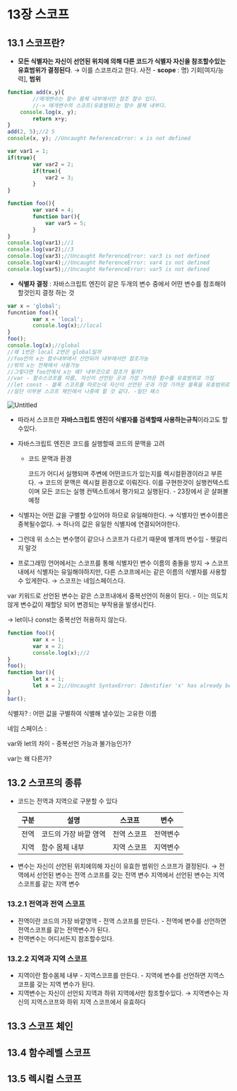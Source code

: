 # 13장 스코프

## 13.1 스코프란?

- **모든 식별자는 자신이 선언된 위치에 의해 다른 코드가 식별자 자신을 참조할수있는 유효범위가 결정된다**. → 이를 스코프라고 한다.
사전 - **scope** : 명) 기회[여지/능력], **범위**

```jsx
function add(x,y){
		//매개변수는 함수 몸체 내부에서만 참조 할수 있다.
		//-> 매개변수의 스코프(유효범위)는 함수 몸체 내부다.
    console.log(x, y);
		return x+y;
}
add(2, 5);//2 5
console(x, y); //Uncaught ReferenceError: x is not defined

var var1 = 1;
if(true){
		var var2 = 2;
		if(true){
			var2 = 3;
		}
}

function foo(){
		var var4 = 4;
		function bar(){
			var var5 = 5;
		}
}
console.log(var1);//1
console.log(var2);//3
console.log(var3);//Uncaught ReferenceError: var3 is not defined
console.log(var4);//Uncaught ReferenceError: var4 is not defined
console.log(var5);//Uncaught ReferenceError: var5 is not defined
```

- **식별자 결정** : 자바스크립트 엔진이 같은 두개의 변수 중에서 어떤 변수를 참조해야할것인지 결정 하는 것

```jsx
var x = 'global';
funcntion foo(){
		var x = 'local';
		console.log(x);//local
}
foo();
console.log(x);//global
//왜 1번은 local 2번은 global일까
//foo안의 x는 함수내부에서 선언되어 내부에서만 참조가능
//밖의 x는 전체에서 사용가능
//그렇다면 foo안에서 x는 왜? 내부것으로 참조가 될까?
//var - 함수스코프를 따름, 자신이 선언된 곳과 가장 가까운 함수를 유효범위로 가짐
//let const - 블록 스코프를 따르는데 자신이 선언된 곳과 가장 가까운 블록을 유효범위로 가짐
//일단 이부분 스코프 체인에서 나중에 할 것 같다. -일단 패스

```

![Untitled](https://s3-us-west-2.amazonaws.com/secure.notion-static.com/b0fdb596-a1d4-485b-8da6-8ca45093959f/Untitled.png)

- 따라서 스코프란 **자바스크립트 엔진이 식별자를 검색할때 사용하는규칙**이라고도 할수있다.
- 자바스크립트 엔진은 코드를 실행할때 코드의 문맥을 고려
    - 코드 문맥과 환경
        
        코드가 어디서 실행되며 주변에 어떤코드가 있는지를 렉시컬환경이라고 부른다.
        → 코드의 문맥은 렉시컬 환경으로 이뤄진다. 이를 구현한것이 실행컨텍스트 이며 모든 코드는 실행 컨텍스트에서 평가되고 실행된다. - 23장에서 곧 살펴볼 예정
        
- 식별자는 어떤 값을 구별할 수있어야 하므로 유일해야한다. → 식별자인 변수이름은 중복될수없다. → 하나의 값은 유일한 식별자에 연결되어야한다.
- 그런데 위 소스는 변수명이 같으나 스코프가 다르기 때문에 별개의 변수임 - 헷갈리지 말것
- 프로그래밍 언어에서는 스코프를 통해 식별자인 변수 이름의 충돌을 방지
→ 스코프내에서 식별자는 유일해야하지만, 다른 스코프에서는 같은 이름의 식별자를 사용할수 있게한다.
→ 스코프는 네임스페이스다.

var 키워드로 선언된 변수는 같은 스코프내에서 중복선언이 허용이 된다. - 이는 의도치않게 변수값이 재할당 되어 변경되는 부작용을 발생시킨다.

→ let이나 const는 중복선언 허용하지 않는다.

```jsx
function foo(){
		var x = 1;
		var x = 2;
		console.log(x);//2
}
foo();
function bar(){
		let x = 1;
		let x = 2;//Uncaught SyntaxError: Identifier 'x' has already been declared
}
bar();
```

식별자? : 어떤 값을 구별하여 식별해 낼수있는 고유한 이름

네임 스페이스 : 

var와 let의 차이 - 중복선언 가능과 불가능인가?

var는 왜 다른가?

## 13.2 스코프의 종류

- 코드는 전역과 지역으로 구분할 수 있다
    
    
    | 구분 | 설명 | 스코프 | 변수 |
    | --- | --- | --- | --- |
    | 전역 | 코드의 가장 바깥 영역 | 전역 스코프 | 전역변수 |
    | 지역 | 함수 몸체 내부 | 지역 스코프 | 지역변수 |
- 변수는 자신이 선언된 위치에의해 자신이 유효한 범위인 스코프가 결정된다.
→ 전역에서 선언된 변수는 전역 스코프를 갖는 전역 변수
    지역에서 선언된 변수는 지역 스코프를 같는 지역 변수

### 13.2.1 전역과 전역 스코프

- 전역이란 코드의 가장 바깥영역 - 전역 스코프를 만든다. - 전역에 변수를 선언하면 전역스코프를 같는 전역변수가 된다.
- 전역변수는 어디서든지 참조할수있다.

### 13.2.2 지역과 지역 스코프

- 지역이란 함수몸체 내부 - 지역스코프를 만든다. - 지역에 변수를 선언하면 지역스코프를 갖는 지역 변수가 된다.
- 지역변수는 자신이 선언되 지역과 하위 지역에서만 참조할수있다. → 지역변수는 자신의 지역스코프와 하위 지역 스코프에서 유효하다

## 13.3 스코프 체인

## 13.4 함수레벨 스코프

## 13.5 렉시컬 스코프